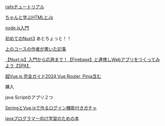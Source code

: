 
[railsチュートリアル](https://railstutorial.jp/chapters/beginning?version=7.0)

[ちゃんと学ぶHTMLとJs](https://dts-hr.udemy.com/course/html-css-js/learn/lecture/36986066#overview)

[node.js入門](https://dts-hr.udemy.com/course/nodejs-mongodb-todoapp/learn/lecture/30532670?learning_path_id=6014166#overview)

[初めてのNuxt3](https://dts-hr.udemy.com/course/nuxtjs-the-complete-guide/learn/lecture/37530926?learning_path_id=6828908#overview)
あとちょっと！！

[上のコースの作者が書いた記事](https://www.proglus.jp/courses/67)


[【Nuxt.js】入門から応用まで！【Firebase】と連携しWebアプリをつくってみよう【SPA】](https://dts-hr.udemy.com/course/nuxtjs-firebase/learn/lecture/28577167?learning_path_id=6828908#overview)

[超Vue.js 完全ガイド2024 Vue Router, Pinia含む](https://dts-hr.udemy.com/course/vue-js-complete-guide/learn/lecture/42549812#overview)

購入

java Scriptのアプリ２つ

[SpringとVue.jsで作るログイン機能付きガチャ](https://zenn.dev/misaka/books/9734700544990d)

[javaプログラマー向け学習のための本](https://qiita.com/bonybeat/items/a7ed6cc96d256570ac74)


